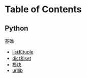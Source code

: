 # Table of Contents

## Python

基础

* [list和tuple](Article/Python---list和tuple.md)
* [dict和set](Article/Python---dict和set.md)
* [模块](Article/Python---模块.md)
* [urllib](Article/Python---urllib.md)